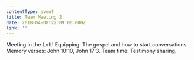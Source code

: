 ```yaml
---
contentType: event
title: Team Meeting 2
date: 2018-04-08T22:09:00.000Z
link: ''
---
```

Meeting in the Loft! Equipping: The gospel and how to start conversations. Memory verses: John 10:10, John 17:3. Team time: Testimony sharing.
